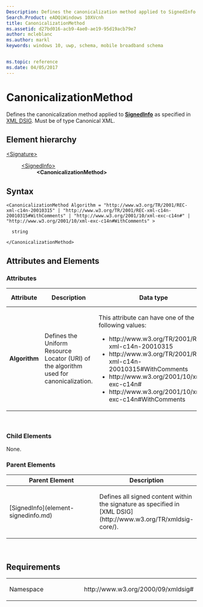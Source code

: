 ```yaml
---
Description: Defines the canonicalization method applied to SignedInfo
Search.Product: eADQiWindows 10XVcnh
title: CanonicalizationMethod
ms.assetid: d27bd016-acb9-4ae0-ae19-95d19acb79e7
author: mcleblanc
ms.author: markl
keywords: windows 10, uwp, schema, mobile broadband schema


ms.topic: reference
ms.date: 04/05/2017
---
```


# CanonicalizationMethod


Defines the canonicalization method applied to [**SignedInfo**](element-signedinfo.md) as specified in [XML DSIG](http://www.w3.org/TR/xmldsig-core/). Must be of type Canonical XML.

## Element hierarchy

<dl>
<dt><a href="element-signature.md">&lt;Signature&gt;</a></dt>
<dd>
<dl>
<dt><a href="element-signedinfo.md">&lt;SignedInfo&gt;</a></dt>
<dd><b>&lt;CanonicalizationMethod&gt;</b></dd>
</dl>
</dd>
</dl>

## Syntax

``` syntax
<CanonicalizationMethod Algorithm = "http://www.w3.org/TR/2001/REC-xml-c14n-20010315" | "http://www.w3.org/TR/2001/REC-xml-c14n-20010315#WithComments" | "http://www.w3.org/2001/10/xml-exc-c14n#" | "http://www.w3.org/2001/10/xml-exc-c14n#WithComments" >

  string

</CanonicalizationMethod>
```

## Attributes and Elements


### Attributes

<table>
<colgroup>
<col width="20%" />
<col width="20%" />
<col width="20%" />
<col width="20%" />
<col width="20%" />
</colgroup>
<thead>
<tr class="header">
<th>Attribute</th>
<th>Description</th>
<th>Data type</th>
<th>Required</th>
<th>Default value</th>
</tr>
</thead>
<tbody>
<tr class="odd">
<td><strong>Algorithm</strong></td>
<td><p>Defines the Uniform Resource Locator (URI) of the algorithm used for canonicalization.</p></td>
<td><p>This attribute can have one of the following values:</p>
<ul>
<li>http://www.w3.org/TR/2001/REC-xml-c14n-20010315</li>
<li>http://www.w3.org/TR/2001/REC-xml-c14n-20010315#WithComments</li>
<li>http://www.w3.org/2001/10/xml-exc-c14n#</li>
<li>http://www.w3.org/2001/10/xml-exc-c14n#WithComments</li>
</ul></td>
<td>Yes</td>
<td></td>
</tr>
</tbody>
</table>

 

### Child Elements

None.

### Parent Elements

<table>
<colgroup>
<col width="50%" />
<col width="50%" />
</colgroup>
<thead>
<tr class="header">
<th>Parent Element</th>
<th>Description</th>
</tr>
</thead>
<tbody>
<tr class="odd">
<td>[SignedInfo](element-signedinfo.md)</td>
<td><p>Defines all signed content within the signature as specified in [XML DSIG](http://www.w3.org/TR/xmldsig-core/).</p></td>
</tr>
</tbody>
</table>

 

## Requirements

<table>
<colgroup>
<col width="50%" />
<col width="50%" />
</colgroup>
<tbody>
<tr class="odd">
<td><p>Namespace</p></td>
<td><p>http://www.w3.org/2000/09/xmldsig#</p></td>
</tr>
</tbody>
</table>

 

 



